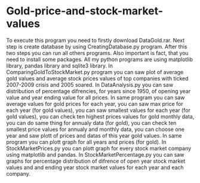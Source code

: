 # Gold-price-and-stock-market-values
To execute this program you need to firstly download DataGold.rar. Next step is create database by using CreatingDatabase.py program. 
After this two steps you can run all others programs. Also important is fact, that you need to install some packages. 
All my python programs are using matplotlib library, pandas library and sqlite3 library.
In  ComparingGoldToStockMarket.py program you can saw plot of average gold values and average stock prices values of top companies with ticked 2007-2009 crisis and 2005 soared.
In DataAnalysis.py you can saw distribution of percentage difrencies, for years since 1950,  of opening year value and year ending value for all prices. 
In same program you can saw average values for gold prices for each year, you can saw max price for  each year (for gold values), 
you can saw smallest values for each year (for gold values), you can check ten highest prices values for gold monthly data, you can do same thing for annualy data (for gold),
you can check ten smallest price values for annualy and monthly data, you can choose one year and saw plott of prices and datas of this year gold values.
In same program you can plott graph for all years and prices (for gold). In StockMarketPrices.py you can plott graph for every stock market company using matplotlib and pandas. 
In StockMarketPercentage.py you can saw graphs for percentage distribution of difrence of open year stock market values and and ending year stock market values for each year and
each company.  
